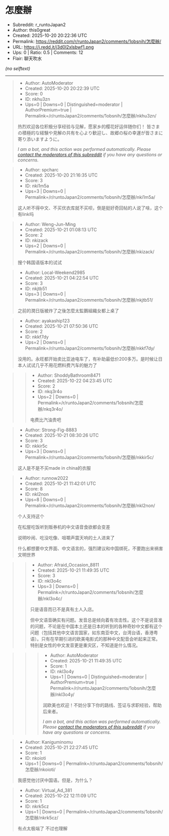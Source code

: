 # 怎麼辦

- Subreddit: r_runtoJapan2
- Author: this0great
- Created: 2025-10-20 20:22:36 UTC
- Permalink: https://reddit.com/r/runtoJapan2/comments/1obsnih/怎麼辦/
- URL: https://i.redd.it/j3d0l2xlsbwf1.png
- Ups: 0 | Ratio: 0.5 | Comments: 12
- Flair: 聊天吹水

_(no selftext)_

---

> - Author: AutoModerator
> - Created: 2025-10-20 20:22:39 UTC
> - Score: 0
> - ID: nkhu3zn
> - Ups=0 | Downs=0 | Distinguished=moderator | AuthorPremium=true | Permalink=/r/runtoJapan2/comments/1obsnih/怎麼辦/nkhu3zn/
>
> 热烈欢迎各位积极分享经验与见解，愿家乡的樱花好运伴随你们！
> 皆さまの積極的な経験や見解の共有を心より歓迎し、故郷の桜の幸運が皆さまに寄り添いますように。
> 
> *I am a bot, and this action was performed automatically. Please [contact the moderators of this subreddit](/message/compose/?to=/r/runtoJapan2) if you have any questions or concerns.*

> - Author: spcharc
> - Created: 2025-10-20 21:16:35 UTC
> - Score: 3
> - ID: nki1m5a
> - Ups=3 | Downs=0 | Permalink=/r/runtoJapan2/comments/1obsnih/怎麼辦/nki1m5a/
>
> 这人听不得中文、不买优衣库就不买呗，倒是挺好奇回帖的人说了啥，这个有link吗

> - Author: Weng-Jun-Ming
> - Created: 2025-10-21 01:08:13 UTC
> - Score: 2
> - ID: nkizack
> - Ups=2 | Downs=0 | Permalink=/r/runtoJapan2/comments/1obsnih/怎麼辦/nkizack/
>
> 搜个韩国语版本的试试

> - Author: Local-Weekend2985
> - Created: 2025-10-21 04:22:54 UTC
> - Score: 3
> - ID: nkjtb51
> - Ups=3 | Downs=0 | Permalink=/r/runtoJapan2/comments/1obsnih/怎麼辦/nkjtb51/
>
> 之前的潤日版被炸了之後怎麼太監鵝組織女都上桌了

> - Author: ayakaship123
> - Created: 2025-10-21 07:50:36 UTC
> - Score: 2
> - ID: nkkf7dy
> - Ups=2 | Downs=0 | Permalink=/r/runtoJapan2/comments/1obsnih/怎麼辦/nkkf7dy/
>
> 没用的。永旺都开始卖比亚迪电车了，有补助最低价200多万。是时候让日本人试试几乎不用花燃料费汽车的魅力了

>> - Author: ShoddyBathroom8471
>> - Created: 2025-10-22 04:23:45 UTC
>> - Score: 2
>> - ID: nkq3r4o
>> - Ups=2 | Downs=0 | Permalink=/r/runtoJapan2/comments/1obsnih/怎麼辦/nkq3r4o/
>>
>> 电费比汽油贵吧

> - Author: Strong-Fig-8883
> - Created: 2025-10-21 08:30:26 UTC
> - Score: 3
> - ID: nkkir5c
> - Ups=3 | Downs=0 | Permalink=/r/runtoJapan2/comments/1obsnih/怎麼辦/nkkir5c/
>
> 这人是不是不买made in china的衣服

> - Author: runnow2022
> - Created: 2025-10-21 11:42:01 UTC
> - Score: 8
> - ID: nkl2non
> - Ups=8 | Downs=0 | Permalink=/r/runtoJapan2/comments/1obsnih/怎麼辦/nkl2non/
>
> 个人支持这个
> 
> 
> 在松屋吃饭听到贩券机的中文语音食欲都会变差
> 
> 
> 说明吵闹、吃没吃像、咀嚼声震天响的土人进来了
> 
> 什么都想要中文界面、中文语言的，强烈建议和中国绑死，不要跑出来祸害文明世界

>> - Author: Afraid_Occasion_8811
>> - Created: 2025-10-21 11:49:35 UTC
>> - Score: 3
>> - ID: nkl3o4c
>> - Ups=3 | Downs=0 | Permalink=/r/runtoJapan2/comments/1obsnih/怎麼辦/nkl3o4c/
>>
>> 只是语音而已不是真有土人入店。
>> 
>> 但中文语音确实有问题。发音总是倾向着有攻击性。这个不是说音准的问题，不论是在中国本土还是日本的听到的各种奇妙中文都有这个问题（包括其他中文语言国家，如东南亚中文，台湾台语，香港粤语）。只有在早期引进的欧美电影式的那种中文配音会听起来正常。特别是女性的中文发音更是重灾区，不知道是什么情况。

>>> - Author: AutoModerator
>>> - Created: 2025-10-21 11:49:35 UTC
>>> - Score: 1
>>> - ID: nkl3o4y
>>> - Ups=1 | Downs=0 | Distinguished=moderator | AuthorPremium=true | Permalink=/r/runtoJapan2/comments/1obsnih/怎麼辦/nkl3o4y/
>>>
>>> 润欧美也欢迎！不妨分享下你的路线、签证与求职经验，帮助后来者。
>>> 
>>> 
>>> *I am a bot, and this action was performed automatically. Please [contact the moderators of this subreddit](/message/compose/?to=/r/runtoJapan2) if you have any questions or concerns.*

> - Author: Kaniguminomu
> - Created: 2025-10-21 22:27:45 UTC
> - Score: 1
> - ID: nkoioti
> - Ups=1 | Downs=0 | Permalink=/r/runtoJapan2/comments/1obsnih/怎麼辦/nkoioti/
>
> 我感觉他讨厌中国语。但是，为什么？

> - Author: Virtual_Ad_381
> - Created: 2025-10-22 12:11:09 UTC
> - Score: 1
> - ID: nkrk5cz
> - Ups=1 | Downs=0 | Permalink=/r/runtoJapan2/comments/1obsnih/怎麼辦/nkrk5cz/
>
> 有点太极端了 不过也理解
